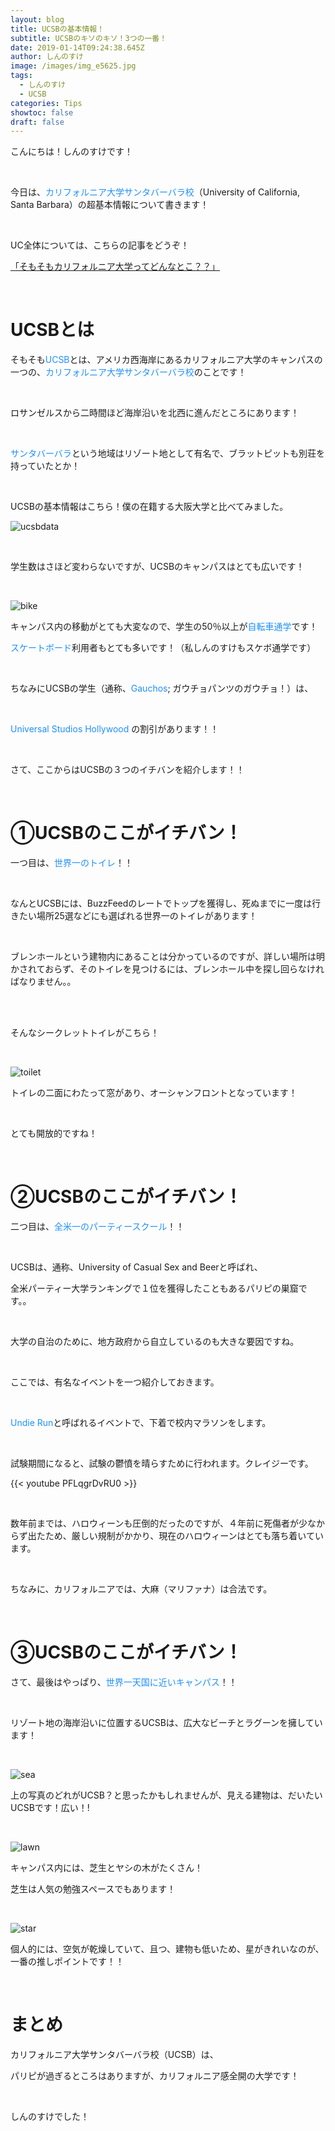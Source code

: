 ```yaml
---
layout: blog
title: UCSBの基本情報！
subtitle: UCSBのキソのキソ！3つの一番！
date: 2019-01-14T09:24:38.645Z
author: しんのすけ
image: /images/img_e5625.jpg
tags:
  - しんのすけ
  - UCSB
categories: Tips
showtoc: false
draft: false
---
```

こんにちは！しんのすけです！

<br>

今日は、<font color="DodgerBlue">カリフォルニア大学サンタバーバラ校</font>（University of California, Santa Barbara）</font>の超基本情報について書きます！

<br>

UC全体については、こちらの記事をどうぞ！

[「そもそもカリフォルニア大学ってどんなとこ？？」](https://ucsb.tokyo/post/2019-01-14-%E3%81%9D%E3%82%82%E3%81%9D%E3%82%82%E3%82%AB%E3%83%AA%E3%83%95%E3%82%A9%E3%83%AB%E3%83%8B%E3%82%A2%E5%A4%A7%E5%AD%A6%E3%81%A3%E3%81%A6%E3%81%A9%E3%82%93%E3%81%AA%E3%81%A8%E3%81%93/)

<br>

# UCSBとは

そもそも<font color="DodgerBlue">UCSB</font>とは、アメリカ西海岸にあるカリフォルニア大学のキャンパスの一つの、<font color="DodgerBlue">カリフォルニア大学サンタバーバラ校</font>のことです！

<br>

ロサンゼルスから二時間ほど海岸沿いを北西に進んだところにあります！

<br>

<font color="DodgerBlue">サンタバーバラ</font>という地域はリゾート地として有名で、ブラットピットも別荘を持っていたとか！

<br>

UCSBの基本情報はこちら！僕の在籍する大阪大学と比べてみました。

![ucsbdata](/images/ucsb-ou.jpg)

<br>

学生数はさほど変わらないですが、UCSBのキャンパスはとても広いです！

<br>

![bike](/images/bike_skateboard.png)

キャンパス内の移動がとても大変なので、学生の50％以上が<font color="DodgerBlue">自転車通学</font>です！

<font color="DodgerBlue">スケートボード</font>利用者もとても多いです！（私しんのすけもスケボ通学です）

<br>

ちなみにUCSBの学生（通称、<font color="DodgerBlue">Gauchos</font>; ガウチョパンツのガウチョ！）は、

<br>

<font color="DodgerBlue">Universal Studios Hollywood </font>の割引があります！！

<br>

さて、ここからはUCSBの３つのイチバンを紹介します！！

<br>

# ①UCSBのここがイチバン！

一つ目は、<font color="DodgerBlue">世界一のトイレ</font>！！

<br>

なんとUCSBには、BuzzFeedのレートでトップを獲得し、死ぬまでに一度は行きたい場所25選などにも選ばれる世界一のトイレがあります！

<br>

ブレンホールという建物内にあることは分かっているのですが、詳しい場所は明かされておらず、そのトイレを見つけるには、ブレンホール中を探し回らなければなりません。。

<br>

<br>

そんなシークレットトイレがこちら！

<br>

![toilet](/images/トイレ.png)

トイレの二面にわたって窓があり、オーシャンフロントとなっています！

<br>

とても開放的ですね！

<br>

# ②UCSBのここがイチバン！

二つ目は、<font color="DodgerBlue">全米一のパーティースクール</font>！！

<br>

UCSBは、通称、University of Casual Sex and Beerと呼ばれ、

全米パーティー大学ランキングで１位を獲得したこともあるパリピの巣窟です。。

<br>

大学の自治のために、地方政府から自立しているのも大きな要因ですね。

<br>

ここでは、有名なイベントを一つ紹介しておきます。

<br>

<font color="DodgerBlue">Undie Run</font>と呼ばれるイベントで、下着で校内マラソンをします。

<br>

試験期間になると、試験の鬱憤を晴らすために行われます。クレイジーです。

{{< youtube PFLqgrDvRU0 >}}

<br>

数年前までは、ハロウィーンも圧倒的だったのですが、４年前に死傷者が少なからず出たため、厳しい規制がかかり、現在のハロウィーンはとても落ち着いています。

<br>

ちなみに、カリフォルニアでは、大麻（マリファナ）は合法です。

<br>

# ③UCSBのここがイチバン！

さて、最後はやっぱり、<font color="DodgerBlue">世界一天国に近いキャンパス</font>！！

<br>

リゾート地の海岸沿いに位置するUCSBは、広大なビーチとラグーンを擁しています！

<br>

![sea](/images/ucsb_sea.jpg)

上の写真のどれがUCSB？と思ったかもしれませんが、見える建物は、だいたいUCSBです！広い！!

<br>

![lawn](/images/lawn.jpg)

キャンパス内には、芝生とヤシの木がたくさん！

芝生は人気の勉強スペースでもあります！

<br>

![star](/images/star.jpg)

個人的には、空気が乾燥していて、且つ、建物も低いため、星がきれいなのが、一番の推しポイントです！！

<br>

# まとめ

カリフォルニア大学サンタバーバラ校（UCSB）は、

パリピが過ぎるところはありますが、カリフォルニア感全開の大学です！

<br>

しんのすけでした！
